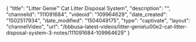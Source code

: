 {
    "title": "Litter Genie&trade; Cat Litter Disposal System",
    "description": "",
    "channelid": "111091684",
    "videoid": "109964629",
    "date_created": "1502517934",
    "date_modified": "1504049175",
    "type": "captivate",
    "layout": "channelVideo",
    "url": "\/bbbusa-latest-videos\/litter-genie\u00e2-cat-litter-disposal-system-3-notes\/111091684-109964629"
}